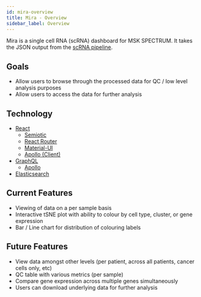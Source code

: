 ```yaml
---
id: mira-overview
title: Mira - Overview
sidebar_label: Overview
---
```


Mira is a single cell RNA (scRNA) dashboard for MSK SPECTRUM. It takes the JSON output from the [scRNA pipeline](https://github.com/shahcompbio/SCRNApipeline).

## Goals

- Allow users to browse through the processed data for QC / low level analysis purposes
- Allow users to access the data for further analysis

## Technology

- [React](https://reactjs.org)
  - [Semiotic](http://semiotic.nteract.io)
  - [React Router](https://reacttraining.com/react-router/)
  - [Material-UI](https://material-ui.com/)
  - [Apollo (Client)](https://www.apollographql.com/)
- [GraphQL](https://graphql.org/)
  - [Apollo](https://www.apollographql.com/)
- [Elasticsearch](https://www.elastic.co/products/elasticsearch)

## Current Features

- Viewing of data on a per sample basis
- Interactive tSNE plot with ability to colour by cell type, cluster, or gene expression
- Bar / Line chart for distribution of colouring labels

## Future Features

- View data amongst other levels (per patient, across all patients, cancer cells only, etc)
- QC table with various metrics (per sample)
- Compare gene expression across multiple genes simultaneously
- Users can download underlying data for further analysis
